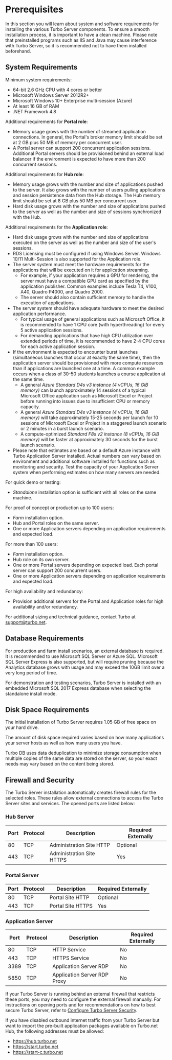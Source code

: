 # Prerequisites

In this section you will learn about system and software requirements for installing the various Turbo Server components. To ensure a smooth installation process, it is important to have a clean machine. Please note that preinstalled programs such as IIS and Java may cause interference with Turbo Server, so it is recommended not to have them installed beforehand.

## System Requirements

Minimum system requirements:
- 64-bit 2.6 GHz CPU with 4 cores or better
- Microsoft Windows Server 2012R2+
- Microsoft Windows 10+ Enterprise multi-session (Azure)
- At least 16 GB of RAM
- .NET Framework 4.8

Additional requirements for __Portal role__:
- Memory usage grows with the number of streamed application connections. In general, the Portal's broker memory limit should be set at 2 GB plus 50 MB of memory per concurrent user.
- A Portal server can support 200 concurrent application sessions. Additional Portal servers should be provisioned behind an external load balancer if the environment is expected to have more than 200 concurrent sessions.

Additional requirements for __Hub role__:
- Memory usage grows with the number and size of applications pushed to the server. It also grows with the number of users pulling applications and session persistence data from the Hub storage. The Hub memory limit should be set at 8 GB plus 50 MB per concurrent user.
- Hard disk usage grows with the number and size of applications pushed to the server as well as the number and size of sessions synchronized with the Hub.

Additional requirements for the __Application role__:
- Hard disk usage grows with the number and size of applications executed on the server as well as the number and size of the user's sessions.
- RDS Licensing must be configured if using Windows Server. Windows 10/11 Multi-Session is also supported for the Application role.
- The server system must meet the hardware requirements for the applications that will be executed on it for application streaming.
    - For example, if your application requires a GPU for rendering, the server must have a compatible GPU card as specified by the application publisher. Common examples include Tesla T4, V100, A40, Quadro P4000, and Quadro 2000.
    - The server should also contain sufficient memory to handle the execution of applications.
- The server system should have adequate hardware to meet the desired application performance.
    - For typical usage of general applications such as Microsoft Office, it is recommended to have 1 CPU core (with hyperthreading) for every 5 active application sessions.
    - For demanding applications that have high CPU utilization over extended periods of time, it is recommended to have 2-4 CPU cores for each active application session.
- If the environment is expected to encounter burst launches (simultaneous launches that occur at exactly the same time), then the application server should be provisioned with more compute resources than if applications are launched one at a time. A common example occurs when a class of 30-50 students launches a course application at the same time.
    - A general *Azure Standard D4s v3 instance (4 vCPUs, 16 GiB memory)* can launch approximately 14 sessions of a typical Microsoft Office application such as Microsoft Excel or Project before running into issues due to insufficient CPU or memory capacity.
    - A general *Azure Standard D4s v3 instance (4 vCPUs, 16 GiB memory)* will take approximately 15-25 seconds per launch for 10 sessions of Microsoft Excel or Project in a staggered launch scenario or 2 minutes in a burst launch scenario.
    - A compute-optimized *Standard F8s v2 instance (8 vCPUs, 16 GiB memory)* will be faster at approximately 30 seconds for the burst launch scenario.
- Please note that estimates are based on a default Azure instance with Turbo Application Server installed. Actual numbers can vary based on environment and additional software installed for functions such as monitoring and security. Test the capacity of your Application Server system when performing estimates on how many servers are needed.

For quick demo or testing: 
- *Standalone* installation option is sufficient with all roles on the same machine.

For proof of concept or production up to 100 users:
- *Farm* installation option.
- Hub and Portal roles on the same server.
- One or more Application servers depending on application requirements and expected load.

For more than 100 users:
- *Farm* installation option.
- Hub role on its own server.
- One or more Portal servers depending on expected load. Each portal server can support 200 concurrent users.
- One or more Application servers depending on application requirements and expected load.

For high availability and redundancy:
- Provision additional servers for the Portal and Application roles for high availability and/or redundancy.

For additional sizing and technical guidance, contact Turbo at support@turbo.net.

## Database Requirements

For production and farm install scenarios, an external database is required. It is recommended to use Microsoft SQL Server or Azure SQL. Microsoft SQL Server Express is also supported, but will require pruning because the Analytics database grows with usage and may exceed the 10GB limit over a very long period of time.

For demonstration and testing scenarios, Turbo Server is installed with an embedded Microsoft SQL 2017 Express database when selecting the standalone install mode.

## Disk Space Requirements

The initial installation of Turbo Server requires 1.05 GB of free space on your hard drive.

The amount of disk space required varies based on how many applications your server hosts as well as how many users you have. 

Turbo DB uses data deduplication to minimize storage consumption when multiple copies of the same data are stored on the server, so your exact needs may vary based on the content being stored.

## Firewall and Security

The Turbo Server installation automatically creates firewall rules for the selected roles. These rules allow external connections to access the Turbo Server sites and services. The opened ports are listed below:

### Hub Server

| Port | Protocol | Description               | Required Externally |
|------|----------|---------------------------|----------------------|
| 80   | TCP      | Administration Site HTTP  | Optional            |
| 443  | TCP      | Administration Site HTTPS | Yes                 |

### Portal Server

| Port | Protocol | Description          | Required Externally |
|------|----------|----------------------|----------------------|
| 80   | TCP      | Portal Site HTTP     | Optional            |
| 443  | TCP      | Portal Site HTTPS    | Yes                 |

### Application Server

| Port  | Protocol | Description                      | Required Externally |
|-------|----------|----------------------------------|----------------------|
| 80    | TCP      | HTTP Service                    | No                   |
| 443   | TCP      | HTTPS Service                   | No                   |
| 3389  | TCP      | Application Server RDP         | No                   |
| 5850  | TCP      | Application Server RDP Proxy   | No                   |

If your Turbo Server is running behind an external firewall that restricts these ports, you may need to configure the external firewall manually. For instructions on opening ports and for recommendations on how to best secure Turbo Server, refer to [Configure Turbo Server Security](/server/advanced-topics/security).

If you have disabled outbound internet traffic from your Turbo Server but want to import the pre-built application packages available on Turbo.net Hub, the following addresses must be allowed:

* https://hub.turbo.net
* https://start.turbo.net
* https://start-c.turbo.net
